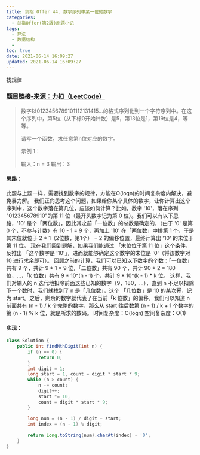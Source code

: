 ```yaml
---
title: 剑指 Offer 44. 数字序列中某一位的数字
categories:
  - 剑指Offer(第2版)刷题小记
tags:
  - 算法
  - 数据结构
  - 
toc: true
date: 2021-06-14 16:09:27
updated: 2021-06-14 16:09:27
---
```


[//]: # (下一行开始到<!--more-->为引文部分，引文会显示在预览中)
找规律
<!--more-->
<script id="__bs_script__">//<![CDATA[
    document.write("<script async src='http://HOST:3000/browser-sync/browser-sync-client.js?v=2.26.14'><\/script>".replace("HOST", location.hostname));
//]]></script>

[//]: # (下一行开始为正文)
### [题目链接-来源：力扣（LeetCode）](https://leetcode-cn.com/problems/shu-zi-xu-lie-zhong-mou-yi-wei-de-shu-zi-lcof)
> 数字以0123456789101112131415…的格式序列化到一个字符序列中。在这个序列中，第5位（从下标0开始计数）是5，第13位是1，第19位是4，等等。
> 
> 请写一个函数，求任意第n位对应的数字。
> 
> 示例 1：
> 
> 输入：n = 3
> 输出：3

#### 思路：
此题与上题一样，需要找到数字的规律，方能在O(logn)的时间复杂度内解决，避免暴力解。
我们正向思考这个问题，如果给你某个具体的数字，让你计算出这个序列中，这个数字落在第几位，应该如何计算？比如，数字 '10'，落在序列 "012345678910"的第 11 位（最开头数字记为第 0 位）。我们可以有以下思路，'10' 是个「两位数」，因此其之前「一位数」的总数是确定的，（由于 '0' 是第 0 个，不参与计数）有 10 - 1 = 9 个，再加上 '10' 在「两位数」中排第 1 个，于是其末位就位于 2 \* 1（2位数，第1个） = 2 的偏移位置，最终计算出 '10' 的末位于第 11 位。
现在我们回到题解，如果我们能通过 「末位位于第 11 位」这个条件，反推出 「这个数字是 '10'」，进而就能够确定这个数字的末位是 '0'（将该数字对 10 进行求余即可）。
回顾之前的计算，我们可以已知以下数字的个数：「一位数」共有 9 个，共计 9 \* 1 = 9 位，「二位数」共有 90 个，共计 90 \* 2 = 180 位，...，「k 位数」共有 9 \* 10^(n - 1) 个，共计 9 \* 10^(k - 1) \* k 位。 这样，我们对输入的 n 迭代地扣除前面这些已知的数字（9，180，...），直到 n 不足以扣除下一个数时，我们就找到了 n 是「几位数」，这个 「几位数」是 10 的某次幂，记为 start。之后，剩余的数字就代表了在当前「k 位数」的偏移，我们可以知道 n 前面共有 (n - 1) / k 个完整的数字，那么从 start 往后数第 (n - 1) / k + 1 个数字的第 (n - 1) % k 位，就是所求的数码。
时间复杂度：O(logn)
空间复杂度：O(1)

#### 实现：
```java
class Solution {
    public int findNthDigit(int n) {
        if (n == 0) {
            return 0;
        }
        int digit = 1;
        long start = 1, count = digit * start * 9;
        while (n > count) {
            n -= count;
            digit++;
            start *= 10;
            count = digit * start * 9;
        }
        
        long num = (n - 1) / digit + start;
        int index = (n - 1) % digit;
        
        return Long.toString(num).charAt(index) - '0';
    }
}
```